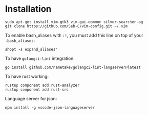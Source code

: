 Installation
============

```
sudo apt-get install vim-gtk3 vim-gui-common silver-searcher-ag
git clone https://github.com/Seb-C/vim-config.git ~/.vim
```

To enable bash_aliases with `:!`, you must add this line on top of your `.bash_aliases`: 
```
shopt -s expand_aliases"
```

To have `golangci-lint` integration:
```
go install github.com/nametake/golangci-lint-langserver@latest
```

To have rust working:
```
rustup component add rust-analyzer
rustup component add rust-src
```

Language server for json:
```
npm install -g vscode-json-languageserver
```
